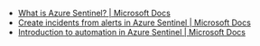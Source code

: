 - [What is Azure Sentinel? | Microsoft Docs](https://docs.microsoft.com/en-us/azure/sentinel/overview)
- [Create incidents from alerts in Azure Sentinel | Microsoft Docs](https://docs.microsoft.com/en-us/azure/sentinel/create-incidents-from-alerts)
- [Introduction to automation in Azure Sentinel | Microsoft Docs](https://docs.microsoft.com/en-us/azure/sentinel/automation-in-azure-sentinel)

